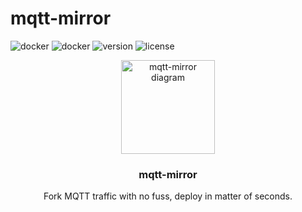 # mqtt-mirror

![docker](https://img.shields.io/github/go-mod/go-version/4nte/mqtt-mirror)
![docker](https://img.shields.io/docker/pulls/antegulin/mqtt-mirror)
![version](https://img.shields.io/github/v/release/4nte/mqtt-mirror?sort=semver)
![license](https://img.shields.io/github/license/4nte/mqtt-mirror)


<p align="center">
  <img alt="mqtt-mirror diagram" src="https://i.imgur.com/EOGwXRf.png" height="150" />
  <h3 align="center">mqtt-mirror</h3>
  <p align="center">Fork MQTT traffic with no fuss, deploy in matter of seconds.</p>
</p>



